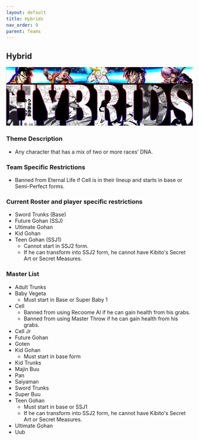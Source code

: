 ```yaml
---
layout: default
title: Hybrids
nav_order: 9
parent: Teams
---
```

## Hybrid
![](../images/hybrids.jpg)

### Theme Description
- Any character that has a mix of two or more races’ DNA.

### Team Specific Restrictions
  -  Banned from Eternal Life if Cell is in their lineup and starts in base or Semi-Perfect forms.

### Current Roster and player specific restrictions

- Sword Trunks (Base)
- Future Gohan (SSJ)
- Ultimate Gohan
- Kid Gohan
- Teen Gohan (SSJ1)
  - Cannot start in SSJ2 form.
  - If he can transform into SSJ2 form, he cannot have Kibito's Secret Art or Secret Measures.
  
### Master List
- Adult Trunks
- Baby Vegeta 
   - Must start in Base or Super Baby 1
- Cell
  -  Banned from using Recoome AI if he can gain health from his grabs.
  -  Banned from using Master Throw if he can gain health from his grabs.
- Cell Jr 
- Future Gohan
- Goten
- Kid Gohan
   - Must start in base form
- Kid Trunks
- Majin Buu
- Pan
- Saiyaman
- Sword Trunks
- Super Buu
- Teen Gohan
   - Must start in base or SSJ1
   - If he can transform into SSJ2 form, he cannot have Kibito's Secret Art or Secret Measures.
- Ultimate Gohan
- Uub
